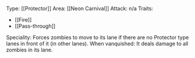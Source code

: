 Type: [[Protector]]
Area: [[Neon Carnival]]
Attack: n/a
Traits:
-  [[Fire]]
- [[Pass-through]]

Speciality: Forces zombies to move to its lane if there are no Protector type lanes in front of it (in other lanes).
When vanquished: It deals damage to all zombies in its lane.